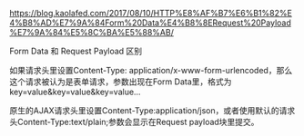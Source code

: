 https://blog.kaolafed.com/2017/08/10/HTTP%E8%AF%B7%E6%B1%82%E4%B8%AD%E7%9A%84Form%20Data%E4%B8%8ERequest%20Payload%E7%9A%84%E5%8C%BA%E5%88%AB/


Form Data 和 Request Payload 区别

如果请求头里设置Content-Type: application/x-www-form-urlencoded，那么这个请求被认为是表单请求，参数出现在Form Data里，格式为key=value&key=value&key=value…

原生的AJAX请求头里设置Content-Type:application/json，或者使用默认的请求头Content-Type:text/plain;参数会显示在Request payload块里提交。
